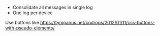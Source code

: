 - Consolidate all messages in single log
- One log per device

Use buttons like https://tympanus.net/codrops/2012/01/11/css-buttons-with-pseudo-elements/
